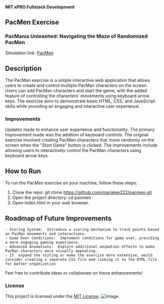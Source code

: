 #### MIT xPRO Fullstack Development
## PacMen Exercise
### PacMania Unleashed: Navigating the Maze of Randomized PacMen
Simulation link: [PacMen](https://marialee222.github.io/pacmen/)

## Description
The PacMan exercise is a simple interactive web application that allows users to create and control multiple PacMan characters on the screen. Users can add PacMan characters and start the game, with the added feature of controlling the characters' movements using keyboard arrow keys. The exercise aims to demonstrate basic HTML, CSS, and JavaScript skills while providing an engaging and interactive user experience.

### Improvements
Updates made to enhance user experience and functionality:
The primary improvement made was the addition of keyboard controls. The original exercise involved creating PacMan characters that move randomly on the screen when the "Start Game" button is clicked. The improvements include allowing users to interactively control the PacMan characters using keyboard arrow keys.
	
## How to Run
To run the PacMen exercise on your machine, follow these steps:
1. Clone the repo: git clone https://github.com/marialee222/pacmen.git
2. Open the project directory: cd pacmen
3. Open index.html in your web browser.

## Roadmap of Future Improvements
	- Scoring System:  Introduce a scoring mechanism to track points based on PacMan movements and interactions.
	- Game Over Conditions:  Implement conditions for game over, providing a more engaging gaming experience.
	- Advanced Animations:  Explore additional animation effects to make PacMan characters more visually appealing.
	- If  expand the styling or make the exercise more extensive, would consider creating a separate CSS file and linking it to the HTML file for better organization
	
Feel free to contribute ideas or collaborate on these enhancements!

### License
This project is licensed under the [MIT License](https://opensource.org/licenses/MIT).
![image](https://github.com/marialee222/pacmen/assets/150623001/cbc1f070-8d7e-47e9-b936-0776b4cedb4a)

